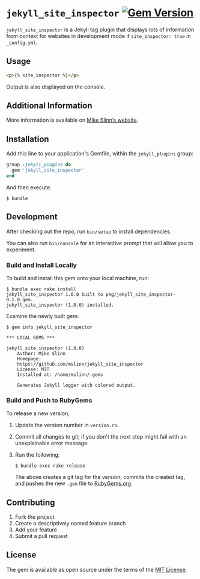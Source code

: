 # `jekyll_site_inspector` [![Gem Version](https://badge.fury.io/rb/jekyll_site_inspector.svg)](https://badge.fury.io/rb/jekyll_site_inspector)

`jekyll_site_inspector` is a Jekyll tag plugin that displays lots of information from context for websites in development mode if `site_inspector: true` in `_config.yml`.


## Usage

```html
<p>{% site_inspector %}</p>
```

Output is also displayed on the console.


## Additional Information

More information is available on
[Mike Slinn&rsquo;s website](https://www.mslinn.com/blog/2020/10/03/jekyll-plugins.html).


## Installation

Add this line to your application's Gemfile, within the `jekyll_plugins` group:

```ruby
group :jekyll_plugins do
  gem 'jekyll_site_inspector'
end
```

And then execute:

```shell
$ bundle
```


## Development

After checking out the repo, run `bin/setup` to install dependencies.

You can also run `bin/console` for an interactive prompt that will allow you to experiment.


### Build and Install Locally

To build and install this gem onto your local machine, run:

```shell
$ bundle exec rake install
jekyll_site_inspector 1.0.0 built to pkg/jekyll_site_inspector-0.1.0.gem.
jekyll_site_inspector (1.0.0) installed.
```

Examine the newly built gem:

```shell
$ gem info jekyll_site_inspector

*** LOCAL GEMS ***

jekyll_site_inspector (1.0.0)
    Author: Mike Slinn
    Homepage:
    https://github.com/mslinn/jekyll_site_inspector
    License: MIT
    Installed at: /home/mslinn/.gems

    Generates Jekyll logger with colored output.
```


### Build and Push to RubyGems

To release a new version,

  1. Update the version number in `version.rb`.
  2. Commit all changes to git; if you don't the next step might fail with an unexplainable error message.
  3. Run the following:

     ```shell
     $ bundle exec rake release
     ```

     The above creates a git tag for the version, commits the created tag,
     and pushes the new `.gem` file to [RubyGems.org](https://rubygems.org).


## Contributing

1. Fork the project
2. Create a descriptively named feature branch
3. Add your feature
4. Submit a pull request


## License

The gem is available as open source under the terms of the [MIT License](https://opensource.org/licenses/MIT).
